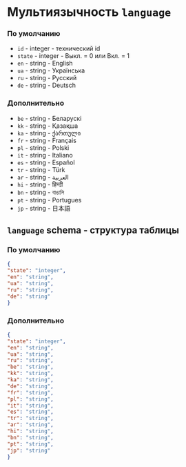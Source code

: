 # Мультиязычность `language`
### По умолчанию

- `id` - integer - технический id
- `state` - integer - Выкл. = 0 или Вкл. = 1
- `en` - string - English
- `ua` - string - Українська
- `ru` - string - Русский
- `de` - string - Deutsch

### Дополнительно
- `be` - string - Беларускі
- `kk` - string - Қазақша
- `ka` - string - ქართული
- `fr` - string - Français
- `pl` - string - Polski
- `it` - string - Italiano
- `es` - string - Español
- `tr` - string - Türk
- `ar` - string - العربية
- `hi` - string - हिन्दी
- `bn` - string - বাঙালি
- `pt` - string - Portugues
- `jp` - string - 日本語
 
## `language` schema - структура таблицы
### По умолчанию
```json
{
"state": "integer",
"en": "string",
"ua": "string",
"ru": "string",
"de": "string"
}
```
### Дополнительно
```json
{
"state": "integer",
"en": "string",
"ua": "string",
"ru": "string",
"be": "string",
"kk": "string",
"ka": "string",
"de": "string",
"fr": "string",
"pl": "string",
"it": "string",
"es": "string",
"tr": "string",
"ar": "string",
"hi": "string",
"bn": "string",
"pt": "string",
"jp": "string"
}
```
 
